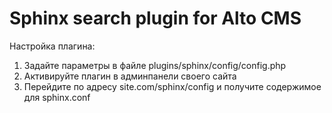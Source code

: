 Sphinx search plugin for Alto CMS
=================================

Настройка плагина:
1) Задайте параметры в файле plugins/sphinx/config/config.php
2) Активируйте плагин в админпанели своего сайта
3) Перейдите по адресу site.com/sphinx/config и получите 
   содержимое для sphinx.conf
